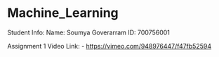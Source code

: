 # Machine_Learning
Student Info:
Name: Soumya Goverarram
ID: 700756001



Assignment 1
Video Link: - https://vimeo.com/948976447/f47fb52594
                   
                                  
